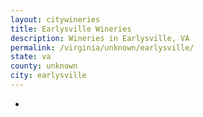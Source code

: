 ```yaml
---
layout: citywineries
title: Earlysville Wineries
description: Wineries in Earlysville, VA
permalink: /virginia/unknown/earlysville/
state: va
county: unknown
city: earlysville
---
```

-
